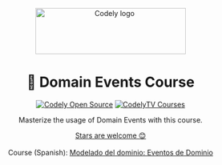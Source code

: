 <p align="center">
  <a href="https://codely.com">
    <img src="https://user-images.githubusercontent.com/10558907/170513882-a09eee57-7765-4ca4-b2dd-3c2e061fdad0.png" width="300px" height="92px" alt="Codely logo"/>
  </a>
</p>

<h1 align="center">
  🐉 Domain Events Course 
</h1>

<p align="center">
    <a href="https://github.com/CodelyTV"><img src="https://img.shields.io/badge/CodelyTV-OS-green.svg?style=flat-square" alt="Codely Open Source"/></a>
    <a href="https://pro.codely.com"><img src="https://img.shields.io/badge/CodelyTV-PRO-black.svg?style=flat-square" alt="CodelyTV Courses"/></a>
</p>

<p align="center">
  Masterize the usage of Domain Events with this course.
</p>

<p align="center">
  <a href="https://github.com/CodelyTV/domain_events-course/stargazers">Stars are welcome 😊</a><br><br>
  Course (Spanish): <a href="https://pro.codely.com/library/modelado-del-dominio-eventos-de-dominio">Modelado del dominio: Eventos de Dominio</a>
</p>
